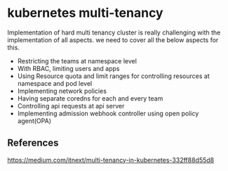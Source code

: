 # kubernetes multi-tenancy

Implementation of hard multi tenancy cluster is really challenging with the implementation of all aspects. we need to cover all the below aspects for this.

- Restricting the teams at namespace level
- With RBAC, limiting users and apps
-  Using Resource quota and limit ranges for controlling resources at namespace and pod level
- Implementing network policies
-  Having separate coredns for each and every team
- Controlling api requests at api server
- Implementing admission webhook controller using open policy agent(OPA)

## References
https://medium.com/itnext/multi-tenancy-in-kubernetes-332ff88d55d8